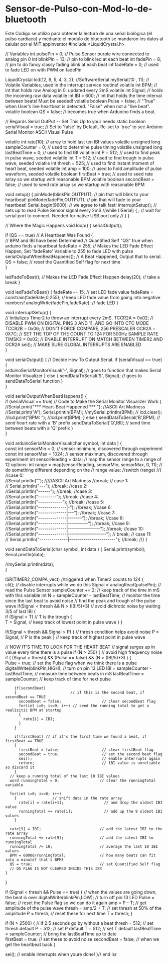 # Sensor-de-Pulso-con-Mod-lo-de-bluetooth
Este Código se utilizo para obtener la lectura de una señal biológica (el pulso cardíaco) y mediante el modúlo de bluetooth se mandaron los datos al celular por el MIT appinventor
#include <LiquidCrystal.h>

//  Variables
int pulsePin = 0;                 // Pulse Sensor purple wire connected to analog pin 0
int blinkPin = 13;                // pin to blink led at each beat
int fadePin = 8;                  // pin to do fancy classy fading blink at each beat
int fadeRate = 0;                 // used to fade LED on with PWM on fadePin


LiquidCrystal lcd(12, 9, 5, 4, 3, 2);
//SoftwareSerial mySerial(10 , 11);
// Volatile Variables, used in the interrupt service routine!
volatile int BPM;                   // int that holds raw Analog in 0. updated every 2mS
volatile int Signal;                // holds the incoming raw data
volatile int IBI = 600;             // int that holds the time interval between beats! Must be seeded! 
volatile boolean Pulse = false;     // "True" when User's live heartbeat is detected. "False" when not a "live beat". 
volatile boolean QS = false;        // becomes true when Arduoino finds a beat.

// Regards Serial OutPut  -- Set This Up to your needs
static boolean serialVisual = true;   // Set to 'false' by Default.  Re-set to 'true' to see Arduino Serial Monitor ASCII Visual Pulse 

volatile int rate[10];                      // array to hold last ten IBI values
volatile unsigned long sampleCounter = 0;          // used to determine pulse timing
volatile unsigned long lastBeatTime = 0;           // used to find IBI
volatile int P = 512;                      // used to find peak in pulse wave, seeded
volatile int T = 512;                     // used to find trough in pulse wave, seeded
volatile int thresh = 525;                // used to find instant moment of heart beat, seeded
volatile int amp = 100;                   // used to hold amplitude of pulse waveform, seeded
volatile boolean firstBeat = true;        // used to seed rate array so we startup with reasonable BPM
volatile boolean secondBeat = false;      // used to seed rate array so we startup with reasonable BPM

void setup()
{
  pinMode(blinkPin,OUTPUT);         // pin that will blink to your heartbeat!
  pinMode(fadePin,OUTPUT);          // pin that will fade to your heartbeat!
  Serial.begin(9600);             // we agree to talk fast!
  interruptSetup();                 // sets up to read Pulse Sensor signal every 2mS 
  //while (!Serial) {
    ; // wait for serial port to connect. Needed for native USB port only
 // }
}


//  Where the Magic Happens
void loop()
{
   serialOutput();  
   
  if (QS == true) // A Heartbeat Was Found
    {     
      // BPM and IBI have been Determined
      // Quantified Self "QS" true when arduino finds a heartbeat
      fadeRate = 255; // Makes the LED Fade Effect Happen, Set 'fadeRate' Variable to 255 to fade LED with pulse
      serialOutputWhenBeatHappens(); // A Beat Happened, Output that to serial.     
      QS = false; // reset the Quantified Self flag for next time    
    }
     
  ledFadeToBeat(); // Makes the LED Fade Effect Happen 
  delay(20); //  take a break
}

void ledFadeToBeat()
{
   fadeRate -= 15;                         //  set LED fade value
   fadeRate = constrain(fadeRate,0,255);   //  keep LED fade value from going into negative numbers!
   analogWrite(fadePin,fadeRate);          //  fade LED
}

void interruptSetup()
{     
  // Initializes Timer2 to throw an interrupt every 2mS.
  TCCR2A = 0x02;     // DISABLE PWM ON DIGITAL PINS 3 AND 11, AND GO INTO CTC MODE
  TCCR2B = 0x06;     // DON'T FORCE COMPARE, 256 PRESCALER 
  OCR2A = 0X7C;      // SET THE TOP OF THE COUNT TO 124 FOR 500Hz SAMPLE RATE
  TIMSK2 = 0x02;     // ENABLE INTERRUPT ON MATCH BETWEEN TIMER2 AND OCR2A
  sei();             // MAKE SURE GLOBAL INTERRUPTS ARE ENABLED      
} 

void serialOutput()
{   // Decide How To Output Serial. 
 if (serialVisual == true)
  {  
     arduinoSerialMonitorVisual('-', Signal);   // goes to function that makes Serial Monitor Visualizer
  } 
 else
  {
      sendDataToSerial('S', Signal);     // goes to sendDataToSerial function
   }        
}

void serialOutputWhenBeatHappens()
{    
 if (serialVisual == true) //  Code to Make the Serial Monitor Visualizer Work
   {            
     //Serial.print("*** Heart-Beat Happened *** ");  //ASCII Art Madness
     //Serial.print("A");
     Serial.println(BPM);
     //mySerial.println(BPM);
    // lcd.clear();
     //lcd.print("BPM: ");
     //lcd.print(BPM);
   }
 else
   {
     sendDataToSerial('B',BPM);   // send heart rate with a 'B' prefix
     sendDataToSerial('Q',IBI);   // send time between beats with a 'Q' prefix
   }   
}


void arduinoSerialMonitorVisual(char symbol, int data )
{    
  const int sensorMin = 0;      // sensor minimum, discovered through experiment
  const int sensorMax = 1024;    // sensor maximum, discovered through experiment
  int sensorReading = data; // map the sensor range to a range of 12 options:
  int range = map(sensorReading, sensorMin, sensorMax, 0, 11);
  // do something different depending on the 
  // range value:
  //switch (range) 
  //{
    //case 0:     
      //Serial.println("");     /////ASCII Art Madness
      //break;
   // case 1:   
     // Serial.println("---");
      //break;
    //case 2:    
      //Serial.println("------");
      //break;
    //case 3:    
      //Serial.println("---------");
      //break;
    //case 4:   
      //Serial.println("------------");
      //break;
    //case 5:   
      //Serial.println("--------------|-");
      //break;
    //case 6:   
      //Serial.println("--------------|---");
      //break;
    //case 7:   
      //Serial.println("--------------|-------");
      //break;
    //case 8:  
      //Serial.println("--------------|----------");
      //break;
    //case 9:    
      //Serial.println("--------------|----------------");
      //break;
    //case 10:   
      //Serial.println("--------------|-------------------");
     // break;
   // case 11:   
     // Serial.println("--------------|-----------------------");
      //break;
  //} 
}


void sendDataToSerial(char symbol, int data )
{
   Serial.print(symbol);
   Serial.println(data); 
   
  //mySerial.println(data);               
}

ISR(TIMER2_COMPA_vect) //triggered when Timer2 counts to 124
{  
  cli();                                      // disable interrupts while we do this
  Signal = analogRead(pulsePin);              // read the Pulse Sensor 
  sampleCounter += 2;                         // keep track of the time in mS with this variable
  int N = sampleCounter - lastBeatTime;       // monitor the time since the last beat to avoid noise
                                              //  find the peak and trough of the pulse wave
  if(Signal < thresh && N > (IBI/5)*3) // avoid dichrotic noise by waiting 3/5 of last IBI
    {      
      if (Signal < T) // T is the trough
      {                        
        T = Signal; // keep track of lowest point in pulse wave 
      }
    }

  if(Signal > thresh && Signal > P)
    {          // thresh condition helps avoid noise
      P = Signal;                             // P is the peak
    }                                        // keep track of highest point in pulse wave

  //  NOW IT'S TIME TO LOOK FOR THE HEART BEAT
  // signal surges up in value every time there is a pulse
  if (N > 250)
  {                                   // avoid high frequency noise
    if ( (Signal > thresh) && (Pulse == false) && (N > (IBI/5)*3) )
      {        
        Pulse = true;                               // set the Pulse flag when we think there is a pulse
        digitalWrite(blinkPin,HIGH);                // turn on pin 13 LED
        IBI = sampleCounter - lastBeatTime;         // measure time between beats in mS
        lastBeatTime = sampleCounter;               // keep track of time for next pulse
  
        if(secondBeat)
        {                        // if this is the second beat, if secondBeat == TRUE
          secondBeat = false;                  // clear secondBeat flag
          for(int i=0; i<=9; i++) // seed the running total to get a realisitic BPM at startup
          {             
            rate[i] = IBI;                      
          }
        }
  
        if(firstBeat) // if it's the first time we found a beat, if firstBeat == TRUE
        {                         
          firstBeat = false;                   // clear firstBeat flag
          secondBeat = true;                   // set the second beat flag
          sei();                               // enable interrupts again
          return;                              // IBI value is unreliable so discard it
        }   
      // keep a running total of the last 10 IBI values
      word runningTotal = 0;                  // clear the runningTotal variable    

      for(int i=0; i<=8; i++)
        {                // shift data in the rate array
          rate[i] = rate[i+1];                  // and drop the oldest IBI value 
          runningTotal += rate[i];              // add up the 9 oldest IBI values
        }

      rate[9] = IBI;                          // add the latest IBI to the rate array
      runningTotal += rate[9];                // add the latest IBI to runningTotal
      runningTotal /= 10;                     // average the last 10 IBI values 
      BPM = 60000/runningTotal;               // how many beats can fit into a minute? that's BPM!
      QS = true;                              // set Quantified Self flag 
      // QS FLAG IS NOT CLEARED INSIDE THIS ISR
    }                       
  }

  if (Signal < thresh && Pulse == true)
    {   // when the values are going down, the beat is over
      digitalWrite(blinkPin,LOW);            // turn off pin 13 LED
      Pulse = false;                         // reset the Pulse flag so we can do it again
      amp = P - T;                           // get amplitude of the pulse wave
      thresh = amp/2 + T;                    // set thresh at 50% of the amplitude
      P = thresh;                            // reset these for next time
      T = thresh;
    }

  if (N > 2500)
    {                           // if 2.5 seconds go by without a beat
      thresh = 512;                          // set thresh default
      P = 512;                               // set P default
      T = 512;                               // set T default
      lastBeatTime = sampleCounter;          // bring the lastBeatTime up to date        
      firstBeat = true;                      // set these to avoid noise
      secondBeat = false;                    // when we get the heartbeat back
    }

  sei();                                   // enable interrupts when youre done!
}// end isr




